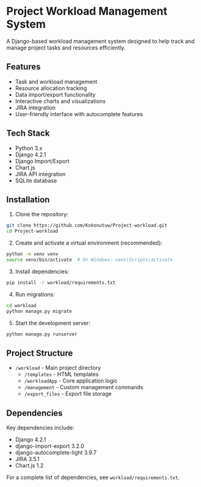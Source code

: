 # Project Workload Management System

A Django-based workload management system designed to help track and manage project tasks and resources efficiently.

## Features

- Task and workload management
- Resource allocation tracking
- Data import/export functionality
- Interactive charts and visualizations
- JIRA integration
- User-friendly interface with autocomplete features

## Tech Stack

- Python 3.x
- Django 4.2.1
- Django Import/Export
- Chart.js
- JIRA API integration
- SQLite database

## Installation

1. Clone the repository:
```bash
git clone https://github.com/Kokonutuw/Project-workload.git
cd Project-workload
```

2. Create and activate a virtual environment (recommended):
```bash
python -m venv venv
source venv/bin/activate  # On Windows: venv\Scripts\activate
```

3. Install dependencies:
```bash
pip install -r workload/requirements.txt
```

4. Run migrations:
```bash
cd workload
python manage.py migrate
```

5. Start the development server:
```bash
python manage.py runserver
```

## Project Structure

- `/workload` - Main project directory
  - `/templates` - HTML templates
  - `/workloadApp` - Core application logic
  - `/management` - Custom management commands
  - `/export_files` - Export file storage

## Dependencies

Key dependencies include:
- Django 4.2.1
- django-import-export 3.2.0
- django-autocomplete-light 3.9.7
- JIRA 3.5.1
- Chart.js 1.2

For a complete list of dependencies, see `workload/requirements.txt`.

